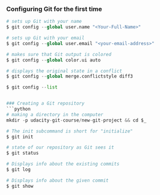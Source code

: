 
### Configuring Git for the first time
```python
# sets up Git with your name
$ git config --global user.name "<Your-Full-Name>"

# sets up Git with your email
$ git config --global user.email "<your-email-address>"

# makes sure that Git output is colored
$ git config --global color.ui auto

# displays the original state in a conflict
$ git config --global merge.conflictstyle diff3

$ git config --list


### Creating a Git repository
```python
# making a directory in the computer
mkdir -p udacity-git-course/new-git-project && cd $_

# The init subcommand is short for "initialize"
$ git init

# state of our repository as Git sees it
$ git status

# Displays info about the existing commits
$ git log

# Displays info about the given commit
$ git show

